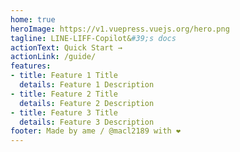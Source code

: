 ```yaml
---
home: true
heroImage: https://v1.vuepress.vuejs.org/hero.png
tagline: LINE-LIFF-Copilot&#39;s docs
actionText: Quick Start →
actionLink: /guide/
features:
- title: Feature 1 Title
  details: Feature 1 Description
- title: Feature 2 Title
  details: Feature 2 Description
- title: Feature 3 Title
  details: Feature 3 Description
footer: Made by ame / @macl2189 with ❤️
---
```

